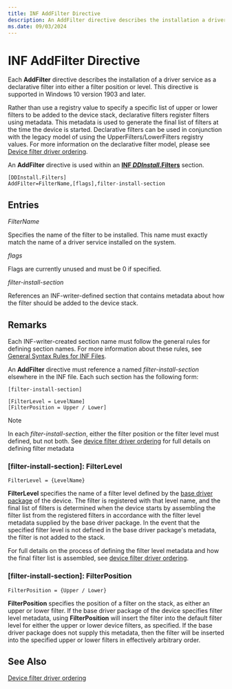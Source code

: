 ```yaml
---
title: INF AddFilter Directive
description: An AddFilter directive describes the installation a driver service as a filter driver.
ms.date: 09/03/2024
---
```


# INF AddFilter Directive

Each **AddFilter** directive describes the installation of a driver service as a declarative filter into either a filter position or level.  This directive is supported in Windows 10 version 1903 and later.

Rather than use a registry value to specify a specific list of upper or lower filters to be added to the device stack, declarative filters register filters using metadata.  This metadata is used to generate the final list of filters at the time the device is started.  Declarative filters can be used in conjunction with the legacy model of using the UpperFilters/LowerFilters registry values.  For more information on the declarative filter model, please see [Device filter driver ordering](../develop/device-filter-driver-ordering.md).

An **AddFilter** directive is used within an [**INF *DDInstall*.Filters**](inf-ddinstall-filters-section.md) section.

```inf
[DDInstall.Filters]
AddFilter=FilterName,[flags],filter-install-section
```

## Entries

*FilterName*

Specifies the name of the filter to be installed.  This name must exactly match the name of a driver service installed on the system.

*flags*

Flags are currently unused and must be 0 if specified.

*filter-install-section*

References an INF-writer-defined section that contains metadata about how the filter should be added to the device stack.
	
## Remarks

Each INF-writer-created section name must follow the general rules for defining section names.  For more information about these rules, see [General Syntax Rules for INF Files](general-syntax-rules-for-inf-files.md).

An **AddFilter** directive must reference a named *filter-install-section* elsewhere in the INF file.  Each such section has the following form:

```inf
[filter-install-section]

[FilterLevel = LevelName]
[FilterPosition = Upper / Lower]
```

>[!NOTE]
>In each *filter-install-section*, either the filter position or the filter level must defined, but not both.  See [device filter driver ordering](../develop/device-filter-driver-ordering.md) for full details on defining filter metadata

### [filter-install-section]: FilterLevel

`FilterLevel = {LevelName}`

**FilterLevel** specifies the name of a filter level defined by the [base driver package](using-an-extension-inf-file.md) of the device.  The filter is registered with that level name, and the final list of filters is determined when the device starts by assembling the filter list from the registered filters in accordance with the filter level metadata supplied by the base driver package.  In the event that the specified filter level is not defined in the base driver package's metadata, the filter is not added to the stack.

For full details on the process of defining the filter level metadata and how the final filter list is assembled, see [device filter driver ordering](../develop/device-filter-driver-ordering.md).

### [filter-install-section]: FilterPosition

`FilterPosition = {Upper / Lower}`

**FilterPosition** specifies the position of a filter on the stack, as either an upper or lower filter.  If the base driver package of the device specifies filter level metadata, using **FilterPosition** will insert the filter into the default filter level for either the upper or lower device filters, as specified.  If the base driver package does not supply this metadata, then the filter will be inserted into the specified upper or lower filters in effectively arbitrary order.

## See Also

[Device filter driver ordering](../develop/device-filter-driver-ordering.md)